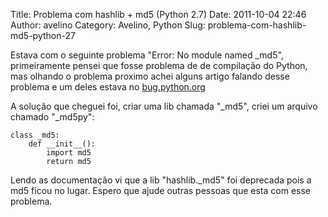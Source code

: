 Title: Problema com hashlib + md5 (Python 2.7)
Date: 2011-10-04 22:46
Author: avelino
Category: Avelino, Python
Slug: problema-com-hashlib-md5-python-27

Estava com o seguinte problema "Error: No module named \_md5",
primeiramente pensei que fosse problema de de compilação do Python, mas
olhando o problema proximo achei alguns artigo falando desse problema e
um deles estava no [bug.python.org][]

A solução que cheguei foi, criar uma lib chamada "\_md5", criei um
arquivo chamado "\_md5py":

    class _md5:
        def __init__():
            import md5
            return md5

Lendo as documentação vi que a lib "hashlib.\_md5" foi deprecada pois a
md5 ficou no lugar. Espero que ajude outras pessoas que esta com esse
problema.

  [bug.python.org]: http://bugs.python.org/msg109485
